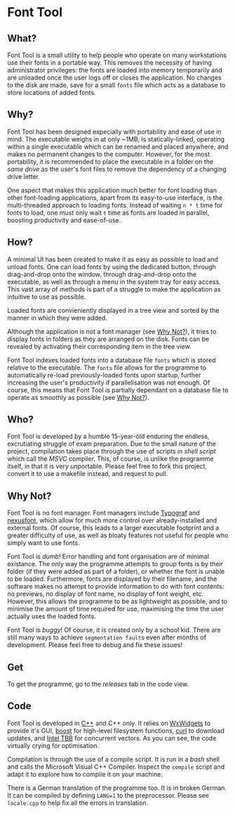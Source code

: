 # Font Tool
## What?
Font Tool is a small utility to help people who operate on many workstations use their fonts in a portable way. This removes the necessity of having administrator privileges: the fonts are loaded into memory temporarily and are unloaded once the user logs off or closes the application. No changes to the disk are made, save for a small `fonts` file which acts as a database to store locations of added fonts.


## Why?
Font Tool has been designed especially with portability and ease of use in mind. The executable weighs in at only ~1MB, is statically-linked, operating within a single executable which can be renamed and placed anywhere, and makes no permanent changes to the computer. However, for the most portability, it is recommended to place the executable in a folder on the _same drive_ as the user's font files to remove the dependency of a changing drive letter.

One aspect that makes this application much better for font loading than other font-loading applications, apart from its easy-to-use interface, is the multi-threaded approach to loading fonts. Instead of waiting `n * t` time for fonts to load, one must only wait `t` time as fonts are loaded in parallel,  boosting productivity and ease-of-use.

## How?
A minimal UI has been created to make it as easy as possible to load and unload fonts. One can load fonts by using the dedicated button, through drag-and-drop onto the window, through drag-and-drop onto the executable, as well as through a menu in the system tray for easy access. This vast array of methods is part of a struggle to make the application as intuitive to use as possible.

Loaded fonts are convieniently displayed in a tree view and sorted by the  manner in which they were added.

Although the application is not a font manager (see <a href="#why-not">Why Not?</a>), it tries to display fonts in folders as they are arranged on the disk. Fonts can be revealed by activating their corresponding item in the tree view.

Font Tool indexes loaded fonts into a database file `fonts` which is stored relative to the executable. The `fonts` file allows for the programme to automatically re-load previously-loaded fonts upon startup, further increasing the user's productivity if parallelisation was not enough. Of course, this means that Font Tool is partially dependant on a database file to operate as smoothly as possible (see  <a href="#why-not">Why Not?</a>).

## Who?
Font Tool is developed by a humble 15-year-old enduring the endless, excrutiating struggle of exam preparation. Due to the small nature of the project, compilation takes place through the use of scripts in _shell script_ which call the _MSVC_ compiler. This, of course, is unlike the programme itself, in that it is very <i>un</i>portable. Please feel free to fork this project, convert it to use a makefile instead, and request to pull.

## Why Not?
Font Tool is no font manager. Font managers include <a href="https://www.neuber.com/typograph/">Typograf</a> and <a href="http://www.xiles.net/">nexusfont</a>, which allow for much more control over already-installed and external fonts. Of course, this leads to a larger executable footprint and a greater difficulty of use, as well as bloaty features not useful for people who simply want to use fonts.

Font Tool is _dumb_! Error handling and font organisation are of minimal existance. The only way the programme attempts to group fonts is by their folder (if they were added as part of a folder), or whether the font is unable to be loaded. Furthermore, fonts are displayed by their filename, and the software makes no attempt to provide information to do with font contents: no previews, no display of font name, no display of font weight, etc. However, this allows the programme to be as lightweight as possible, and to minimise the amount of time required for use, maximising the time the user actually uses the loaded fonts.

Font Tool is _buggy_! Of course, it is created only by a school kid. There are still many ways to achieve `segmentation fault`s even after months of development. Please feel free to debug and fix these issues!

## Get
To get the programme, go to the _releases_ tab in the code view.

## Code
Font Tool is developed in <a href="https://isocpp.org/">C++</a> and C++ only. It relies on <a href="https://www.wxwidgets.org/">WxWidgets</a> to provide it's GUI, <a href="http://www.boost.org/">boost</a> for high-level filesystem functions, <a href="https://curl.haxx.se/">curl</a> to download updates, and <a href="https://www.threadingbuildingblocks.org/">Intel TBB</a> for concurrent vectors. As you can see, the code virtually crying for optimisation.

Compilation is through the use of a compile script. It is run in a _bash_ shell and calls the Microsoft Visual C++ Compiler. Inspect the `compile` script and adapt it to explore how to compile it on your machine.

There is a German translation of the programme too. It is in broken German. It can be compiled by defining `LANG=1` to the preprocessor. Please see `locale.cpp` to help fix all the errors in translation.